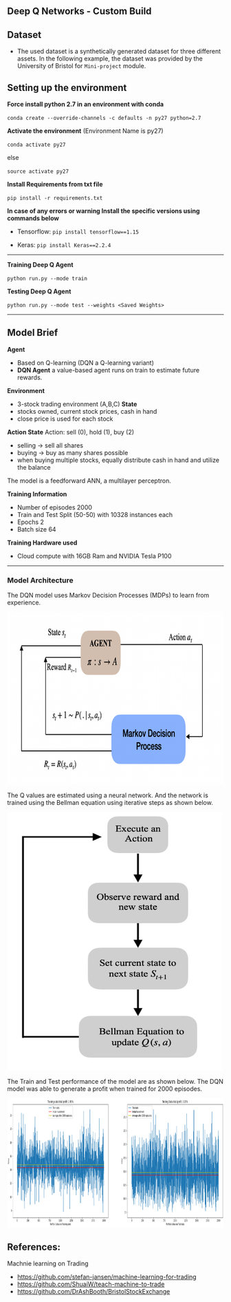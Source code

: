 ## Deep Q Networks - Custom Build

## Dataset
- The used dataset is a synthetically generated dataset for three different assets. In the following example, the dataset was provided by the University of Bristol for `Mini-project` module. 


## Setting up the environment

**Force install python 2.7 in an environment with conda**

`conda create --override-channels -c defaults -n py27 python=2.7`

**Activate the environment** (Environment Name is py27)

`conda activate py27`

else

`source activate py27`

**Install Requirements from txt file**

`pip install -r requirements.txt`

**In case of any errors or warning Install the specific versions using commands below**

* Tensorflow: `pip install tensorflow==1.15`

* Keras: `pip install Keras==2.2.4`

---

**Training Deep Q Agent**

`python run.py --mode train`

**Testing Deep Q Agent**

`python run.py --mode test --weights <Saved Weights>`

---
## Model Brief

**Agent**
- Based on Q-learning (DQN a Q-learning variant)
- **DQN Agent** a value-based agent runs on train to estimate future rewards.

**Environment**
- 3-stock trading environment (A,B,C)
**State**
- stocks owned, current stock prices, cash in hand
- close price is used for each stock

**Action State**
Action: sell (0), hold (1), buy (2)
- selling -> sell all shares
- buying -> buy as many shares possible
- when buying multiple stocks, equally distribute cash in hand and utilize the balance

The model is a feedforward ANN, a multilayer perceptron.

**Training Information**
- Number of episodes 2000
- Train and Test Split (50-50) with 10328 instances each
- Epochs 2
- Batch size 64

**Training Hardware used**
- Cloud compute with 16GB Ram and NVIDIA Tesla P100
---
### Model Architecture
The DQN model uses Markov Decision Processes (MDPs) to learn from experience.


<img src="images/markov decision process.png" width="700" height="400">

The Q values are estimated using a neural network. And the network is trained using the Bellman equation using iterative steps as shown below.


<img src="images/bellman equation.png" width="500" height="600">

The Train and Test performance of the model are as shown below. The DQN model was able to generate a profit when trained for 2000 episodes.


<img src = "images/Custom_RL performance.png" width="1000" height="300">


## References: 
Machnie learning on Trading
- https://github.com/stefan-jansen/machine-learning-for-trading
- https://github.com/ShuaiW/teach-machine-to-trade
- https://github.com/DrAshBooth/BristolStockExchange
